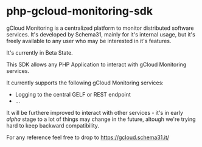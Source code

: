 # php-gcloud-monitoring-sdk

gCloud Monitoring is a centralized platform to monitor distributed software services. It's developed by Schema31, mainly for it's internal usage, but it's freely available to any user who may be interested in it's features.

It's currently in Beta State.

This SDK allows any PHP Application to interact with gCloud Monitoring services.

It currently supports the following gCloud Monitoring services:
 - Logging to the central GELF or REST endpoint
 - ...
 
It will be furthere improved to interact with other services - it's in early _alpha_ stage to a lot of things may change in the future, altough we're trying hard to keep backward compatibility.

For any reference feel free to drop to https://gcloud.schema31.it/
